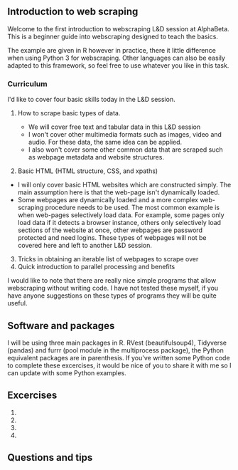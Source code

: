 ## Introduction to web scraping

Welcome to the first introduction to webscraping L&D session at AlphaBeta. 
This is a beginner guide into webscraping designed to teach the basics.

The example are given in R however in practice, there it little difference when using Python 3 for webscraping. Other languages can also be easily adapted to this framework, so feel free to use whatever you like in this task.

### Curriculum

I'd like to cover four basic skills today in the L&D session.

1. How to scrape basic types of data. 
    
    * We will cover free text and tabular data in this L&D session 
    * I won't cover other multimedia formats such as images, video and audio. For these data, the same idea can be applied.
    * I also won't cover some other common data that are scraped such as webpage metadata and website structures.
    
2. Basic HTML (HTML structure, CSS, and xpaths)

  * I will only cover basic HTML websites which are constructed simply. The main assumption here is that the web-page isn't dynamically loaded.
  * Some webpages are dynamically loaded and a more complex web-scraping procedure needs to be used. The most common example is when web-pages selectively load data. For example, some pages only load data if it detects a browser instance, others only selectively load sections of the website at once, other webpages are password protected and need logins. These types of webpages will not be covered here and left to another L&D session.
  
3. Tricks in obtaining an iterable list of webpages to scrape over
4. Quick introduction to parallel processing and benefits


I would like to note that there are really nice simple programs that allow webscraping without writing code. I have not tested these myself, if you have anyone suggestions on these types of programs they will be quite useful.

## Software and packages

I will be using three main packages in R. RVest (beautifulsoup4), Tidyverse (pandas) and furrr (pool module in the multiprocess package), the Python equivalent packages are in parenthesis. If you've written some Python code to complete these excercises, it would be nice of you to share it with me so I can update with some Python examples.

## Excercises

1. 

2.

3.

4.

## Questions and tips





